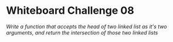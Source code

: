 # Whiteboard Challenge 08

*Write a function that accepts the head of two linked list as it's two arguments, and return the intersection of those two linked lists*

